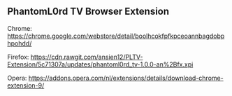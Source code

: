 ## PhantomL0rd TV Browser Extension

Chrome: https://chrome.google.com/webstore/detail/boolhcokfpfkpceoannbagdobphpohdd/  

Firefox: https://cdn.rawgit.com/ansien12/PLTV-Extension/5c71307a/updates/phantoml0rd_tv-1.0.0-an%2Bfx.xpi  

Opera: https://addons.opera.com/nl/extensions/details/download-chrome-extension-9/
